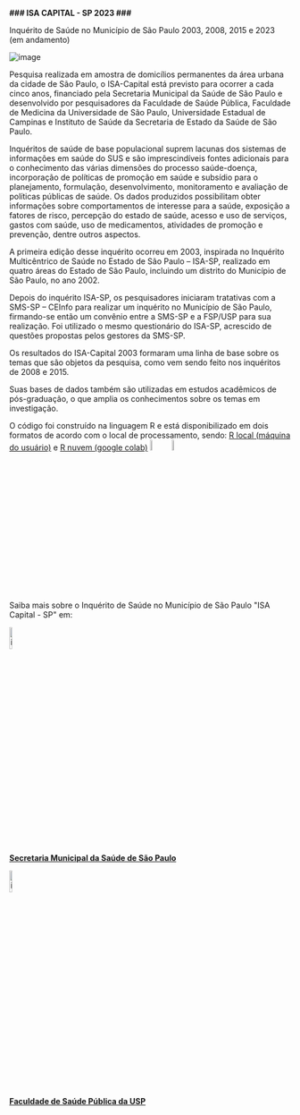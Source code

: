 **### ISA CAPITAL - SP 2023 ###**

Inquérito de Saúde no Município de São Paulo 2003, 2008, 2015 e 2023 (em andamento)

![image](https://github.com/user-attachments/assets/81ed77b3-0a6f-4e15-bca2-62cd86cd0458)

Pesquisa realizada em amostra de domicílios permanentes da área urbana da cidade de São Paulo, o ISA-Capital está previsto para ocorrer a cada cinco anos, financiado pela Secretaria Municipal da Saúde de São Paulo e desenvolvido por pesquisadores da Faculdade de Saúde Pública, Faculdade de Medicina da Universidade de São Paulo, Universidade Estadual de Campinas e Instituto de Saúde da Secretaria de Estado da Saúde de São Paulo.

Inquéritos de saúde de base populacional suprem lacunas dos sistemas de informações em saúde do SUS e são imprescindíveis fontes adicionais para o conhecimento das várias dimensões do processo saúde-doença, incorporação de políticas de promoção em saúde e subsídio para o planejamento, formulação, desenvolvimento, monitoramento e avaliação de políticas públicas de saúde. Os dados produzidos possibilitam obter informações sobre comportamentos de interesse para a saúde, exposição a fatores de risco, percepção do estado de saúde, acesso e uso de serviços, gastos com saúde, uso de medicamentos, atividades de promoção e prevenção, dentre outros aspectos.

A primeira edição desse inquérito ocorreu em 2003, inspirada no Inquérito Multicêntrico de Saúde no Estado de São Paulo – ISA-SP, realizado em quatro áreas do Estado de São Paulo, incluindo um distrito do Município de São Paulo, no ano 2002.

Depois do inquérito ISA-SP, os pesquisadores iniciaram tratativas com a SMS-SP – CEInfo para realizar um inquérito no Município de São Paulo, firmando-se então um convênio entre a SMS-SP e a FSP/USP para sua realização. Foi utilizado o mesmo questionário do ISA-SP, acrescido de questões propostas pelos gestores da SMS-SP.

Os resultados do ISA-Capital 2003 formaram uma linha de base sobre os temas que são objetos da pesquisa, como vem sendo feito nos inquéritos de 2008 e 2015.

Suas bases de dados também são utilizadas em estudos acadêmicos de pós-graduação, o que amplia os conhecimentos sobre os temas em investigação.

O código foi construído na linguagem R e está disponibilizado em dois formatos de acordo com o local de processamento, sendo: <a href="https://github.com/gisa-ceinfo-sms-sp/isacapitalsp/blob/main/codigo-base-sms-sp.r">R local (máquina do usuário)</a> e <a href="https://github.com/gisa-ceinfo-sms-sp/isacapitalsp/blob/main/ISA_CAPITAL_2023.ipynb">R nuvem (google colab)</a>  <img width="7%" alt="image" src="https://github.com/user-attachments/assets/c773c64e-4433-4803-aba9-fc02ff2b0025" />   <img width="7%" alt="image" src="https://github.com/user-attachments/assets/0ef8fba0-3949-4ab8-87e9-24ba219de6c7" />


Saiba mais sobre o Inquérito de Saúde no Município de São Paulo "ISA Capital - SP" em:

<img src="https://github.com/user-attachments/assets/7b248db0-c0aa-4219-a050-8ba6f8f06fd6" alt="image" style="width:10%;">

**[Secretaria Municipal da Saúde de São Paulo](https://capital.sp.gov.br/web/saude/epidemiologia_e_informacao/isacapitalsp)**

<img src="https://github.com/user-attachments/assets/8bf2052c-a92b-4139-a0c1-67cdbcc41a70" alt="image" style="width:10%;">

**[Faculdade de Saúde Pública da USP](https://www.fsp.usp.br/isa-capital/apresentacao/)**
